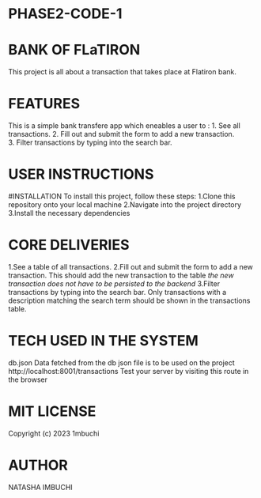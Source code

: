 # PHASE2-CODE-1
# BANK OF FLaTIRON 
This project is all about a transaction that takes place at Flatiron bank.

# FEATURES
  This is a simple bank transfere app which eneables a user to :
    1. See  all transactions.
    2. Fill out and submit the form to add a new transaction.  
    3. Filter transactions by typing into the search bar.  

# USER INSTRUCTIONS
 #INSTALLATION 
  To install this project, follow these steps: 
  1.Clone this repository onto your local machine 
  2.Navigate into the project directory 
  3.Install the necessary dependencies

# CORE DELIVERIES 
  1.See a table of all transactions.
  2.Fill out and submit the form to add a new transaction. This should add the new transaction to the table *the new transaction does not have to be persisted to the backend*
  3.Filter transactions by typing into the search bar. Only transactions with a description matching the search term should be shown in the transactions table.

  # TECH USED IN THE SYSTEM
   db.json 
     Data fetched from the db json file is to be used on the project
   http://localhost:8001/transactions
    Test your server by visiting this route in the browser
 
 # MIT LICENSE
   Copyright (c) 2023 1mbuchi

# AUTHOR
   NATASHA IMBUCHI